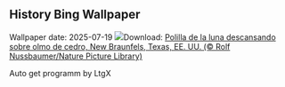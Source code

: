## History Bing Wallpaper
Wallpaper date: 2025-07-19
![](https://www.bing.com/th?id=OHR.MothWeek_ES-ES7594362162_UHD.jpg&w=1000)Download: [Polilla de la luna descansando sobre olmo de cedro, New Braunfels, Texas, EE. UU. (© Rolf Nussbaumer/Nature Picture Library)](https://www.bing.com/th?id=OHR.MothWeek_ES-ES7594362162_UHD.jpg)

Auto get programm by LtgX
